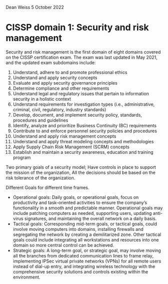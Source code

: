 Dean Weiss
5 October 2022

# CISSP domain 1: Security and risk management
<p> Security and risk management is the first domain of eight domains covered on the CISSP certification exam. The exam was last updated in May 2021, and the updated exam subdomains include:

<ol>
<li> Understand, adhere to and promote professional ethics </li> 
<li> Understand and apply security concepts </li> 
<li> Evaluate and apply security governance principles </li> 
<li> Determine compliance and other requirements </li> 
<li> Understand legal and regulatory issues that pertain to information security in a holistic context </li> 
<li> Understand requirements for investigation types (i.e., administrative, criminal, civil, regulatory, industry standards) </li> 
<li> Develop, document, and implement security policy, standards, procedures and guidelines </li> 
<li> Identify, analyze and prioritize Business Continuity (BC) requirements </li> 
<li> Contribute to and enforce personnel security policies and procedures </li> 
<li> Understand and apply risk management concepts </li> 
<li> Understand and apply threat modeling concepts and methodologies </li> 
<li> Apply Supply Chain Risk Management (SCRM) concepts </li> 
<li> Establish and maintain a security awareness, education and training program </li> 
</ol>
</p>

<p>
Two primary goals of a security model; Have controls in place to support the mission of the organization, All the decisions should be based on the risk tolerance of the organization.
</p>

<p>
Different Goals for different time frames.
<ul>
<li> Operational goals: Daily goals, or operational goals, focus on productivity and task-oriented activities to ensure the company’s functionality in a smooth and predictable manner. Operational goals may include patching computers as needed, supporting users, updating anti-virus signatures, and maintaining the overall network on a daily basis. </li>

<li> Tactical goals: Corresponding mid-term goals, or tactical goals, could involve moving computers into domains, installing firewalls and segregating the network by creating a demilitarized zone. Other tactical goals could include integrating all workstations and resources into one domain so more central control can be achieved. </li>

<li> Strategic goals: A long-term goal, or strategic goal, may involve moving all the branches from dedicated communication lines to frame relay, implementing IPSec virtual private networks (VPNs) for all remote users instead of dial-up entry, and integrating wireless technology with the comprehensive security solutions and controls existing within the environment.</li>
</ul>
</P>
